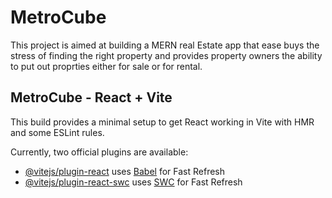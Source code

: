 # MetroCube
This project is aimed at building a MERN real Estate app that ease buys the stress of finding the right property and provides property owners the ability to put out proprties either for sale or for rental.

## MetroCube - React + Vite

This build provides a minimal setup to get React working in Vite with HMR and some ESLint rules.

Currently, two official plugins are available:

- [@vitejs/plugin-react](https://github.com/vitejs/vite-plugin-react/blob/main/packages/plugin-react/README.md) uses [Babel](https://babeljs.io/) for Fast Refresh
- [@vitejs/plugin-react-swc](https://github.com/vitejs/vite-plugin-react-swc) uses [SWC](https://swc.rs/) for Fast Refresh
